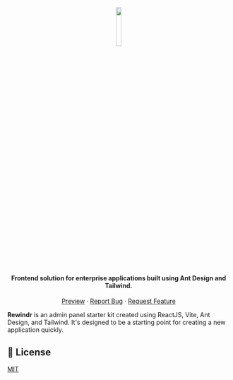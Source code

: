 <br/>

<p align="center">
  
  <h1 align="center">
    <img src="https://user-images.githubusercontent.com/45073703/224037174-e43781cd-7afe-4134-9709-35902c7165d7.png" width="15%">
  </h1>
  <h4 align="center">Frontend solution for enterprise applications built using Ant Design and Tailwind.</h4>

  <p align="center">
    <a href="https://rewindr.netlify.app">Preview</a>
    ·
    <a href="https://github.com/arifszn/rewindr/issues">Report Bug</a>
    ·
    <a href="https://github.com/arifszn/rewindr/discussions">Request Feature</a>
  </p>
</p>

**Rewindr** is an admin panel starter kit created using ReactJS, Vite, Ant Design, and Tailwind. It's designed to be a starting point for creating a new application quickly.

## 📄 License

[MIT](https://github.com/arifszn/rewindr/blob/main/LICENSE)
